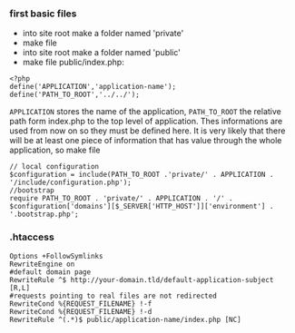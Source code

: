 ### first basic files
* into site root make a folder named 'private'
* make file 
* into site root make a folder named 'public'
* make file public/index.php:
```
<?php
define('APPLICATION','application-name');
define('PATH_TO_ROOT','../../');
```
`APPLICATION` stores the name of the application, `PATH_TO_ROOT` the relative path form index.php to the top level of application. Thes informations are used from now on so they must be defined here.
It is very likely that there will be at least one piece of information that has value through the whole application, so make file
```
// local configuration
$configuration = include(PATH_TO_ROOT .'private/' . APPLICATION . '/include/configuration.php');
//bootstrap
require PATH_TO_ROOT . 'private/' . APPLICATION . '/' . $configuration['domains'][$_SERVER['HTTP_HOST']]['environment'] . '.bootstrap.php';
```
### __.htaccess__
```
Options +FollowSymlinks
RewriteEngine on
#default domain page
RewriteRule ^$ http://your-domain.tld/default-application-subject [R,L]
#requests pointing to real files are not redirected
RewriteCond %{REQUEST_FILENAME} !-f
RewriteCond %{REQUEST_FILENAME} !-d
RewriteRule ^(.*)$ public/application-name/index.php [NC]
```

